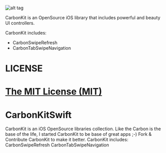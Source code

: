 ![alt tag](https://github.com/ermalkaleci/CarbonTabSwipeNavigation/blob/master/CarbonKit.jpg)

CarbonKit is an OpenSource iOS library that includes powerful and beauty UI controllers.

CarbonKit includes:
- CarbonSwipeRefresh
- CarbonTabSwipeNavigation

# LICENSE
[The MIT License (MIT)](https://github.com/melieskubrick/CarbonKitSwift/blob/master/LICENSE)
=======
# CarbonKitSwift
CarbonKit is an iOS OpenSource libraries collection. Like the Carbon is the base of the life, I started CarbonKit to be base of great apps ;-) Fork &amp; Contribute CarbonKit to make it better.  CarbonKit includes:  CarbonSwipeRefresh  CarbonTabSwipeNavigation
